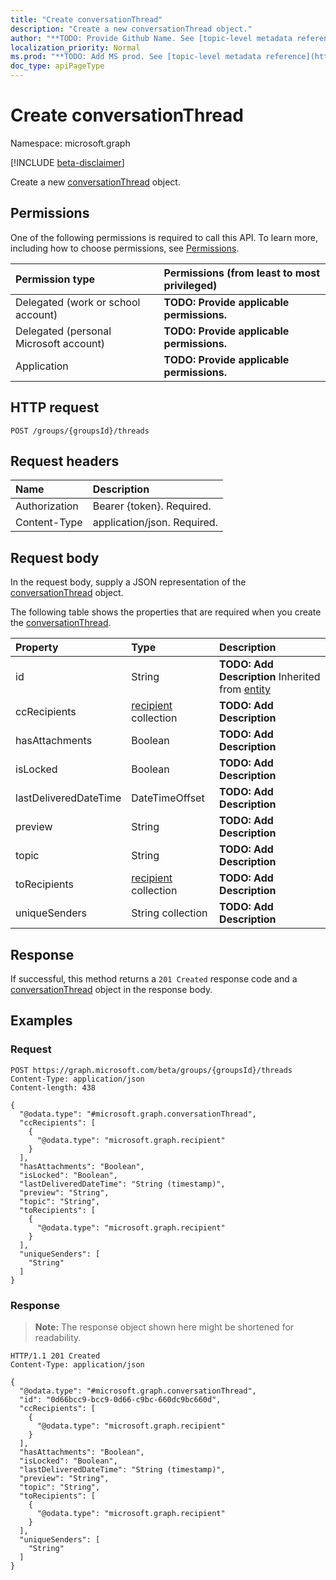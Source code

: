 ```yaml
---
title: "Create conversationThread"
description: "Create a new conversationThread object."
author: "**TODO: Provide Github Name. See [topic-level metadata reference](https://msgo.azurewebsites.net/add/document/guidelines/metadata.html#topic-level-metadata)**"
localization_priority: Normal
ms.prod: "**TODO: Add MS prod. See [topic-level metadata reference](https://msgo.azurewebsites.net/add/document/guidelines/metadata.html#topic-level-metadata)**"
doc_type: apiPageType
---
```


# Create conversationThread
Namespace: microsoft.graph

[!INCLUDE [beta-disclaimer](../../includes/beta-disclaimer.md)]

Create a new [conversationThread](../resources/conversationthread.md) object.

## Permissions
One of the following permissions is required to call this API. To learn more, including how to choose permissions, see [Permissions](/graph/permissions-reference).

|Permission type|Permissions (from least to most privileged)|
|:---|:---|
|Delegated (work or school account)|**TODO: Provide applicable permissions.**|
|Delegated (personal Microsoft account)|**TODO: Provide applicable permissions.**|
|Application|**TODO: Provide applicable permissions.**|

## HTTP request

<!-- {
  "blockType": "ignored"
}
-->
``` http
POST /groups/{groupsId}/threads
```

## Request headers
|Name|Description|
|:---|:---|
|Authorization|Bearer {token}. Required.|
|Content-Type|application/json. Required.|

## Request body
In the request body, supply a JSON representation of the [conversationThread](../resources/conversationthread.md) object.

The following table shows the properties that are required when you create the [conversationThread](../resources/conversationthread.md).

|Property|Type|Description|
|:---|:---|:---|
|id|String|**TODO: Add Description** Inherited from [entity](../resources/entity.md)|
|ccRecipients|[recipient](../resources/recipient.md) collection|**TODO: Add Description**|
|hasAttachments|Boolean|**TODO: Add Description**|
|isLocked|Boolean|**TODO: Add Description**|
|lastDeliveredDateTime|DateTimeOffset|**TODO: Add Description**|
|preview|String|**TODO: Add Description**|
|topic|String|**TODO: Add Description**|
|toRecipients|[recipient](../resources/recipient.md) collection|**TODO: Add Description**|
|uniqueSenders|String collection|**TODO: Add Description**|



## Response

If successful, this method returns a `201 Created` response code and a [conversationThread](../resources/conversationthread.md) object in the response body.

## Examples

### Request
<!-- {
  "blockType": "request",
  "name": "create_conversationthread_from_"
}
-->
``` http
POST https://graph.microsoft.com/beta/groups/{groupsId}/threads
Content-Type: application/json
Content-length: 438

{
  "@odata.type": "#microsoft.graph.conversationThread",
  "ccRecipients": [
    {
      "@odata.type": "microsoft.graph.recipient"
    }
  ],
  "hasAttachments": "Boolean",
  "isLocked": "Boolean",
  "lastDeliveredDateTime": "String (timestamp)",
  "preview": "String",
  "topic": "String",
  "toRecipients": [
    {
      "@odata.type": "microsoft.graph.recipient"
    }
  ],
  "uniqueSenders": [
    "String"
  ]
}
```


### Response
>**Note:** The response object shown here might be shortened for readability.
<!-- {
  "blockType": "response",
  "truncated": true,
  "@odata.type": "microsoft.graph.conversationThread"
}
-->
``` http
HTTP/1.1 201 Created
Content-Type: application/json

{
  "@odata.type": "#microsoft.graph.conversationThread",
  "id": "0d66bcc9-bcc9-0d66-c9bc-660dc9bc660d",
  "ccRecipients": [
    {
      "@odata.type": "microsoft.graph.recipient"
    }
  ],
  "hasAttachments": "Boolean",
  "isLocked": "Boolean",
  "lastDeliveredDateTime": "String (timestamp)",
  "preview": "String",
  "topic": "String",
  "toRecipients": [
    {
      "@odata.type": "microsoft.graph.recipient"
    }
  ],
  "uniqueSenders": [
    "String"
  ]
}
```

